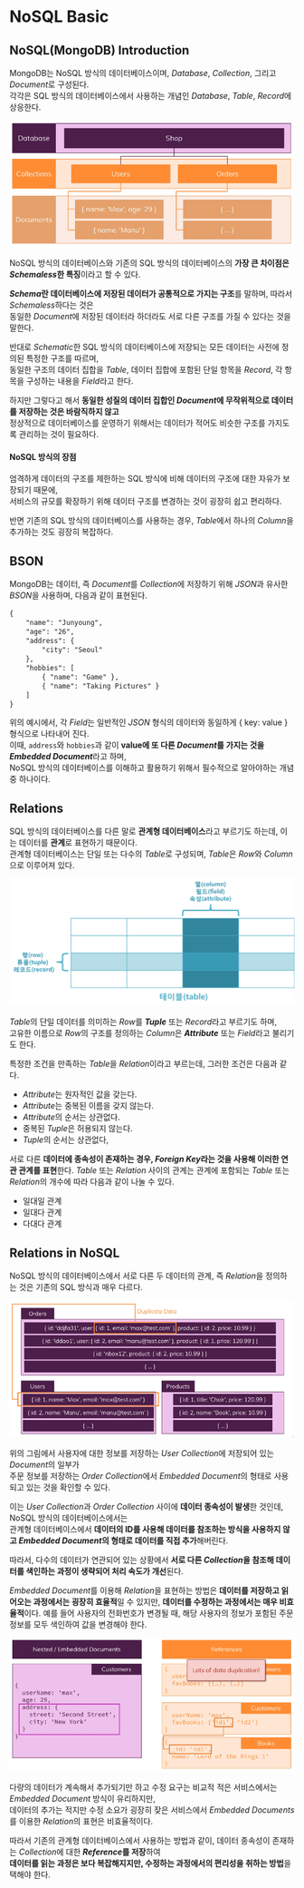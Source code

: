 # NoSQL Basic


## NoSQL(MongoDB) Introduction

MongoDB는 NoSQL 방식의 데이터베이스이며, *Database*, *Collection*, 그리고 *Document*로 구성된다.  
각각은 SQL 방식의 데이터베이스에서 사용하는 개념인 *Database*, *Table*, *Record*에 상응한다.  

![NoSQL Structure](./NoSQL.png)

NoSQL 방식의 데이터베이스와 기존의 SQL 방식의 데이터베이스의 **가장 큰 차이점은 *Schemaless*한 특징**이라고 할 수 있다.  

***Schema*란 데이터베이스에 저장된 데이터가 공통적으로 가지는 구조**를 말하며, 따라서 *Schemaless*하다는 것은  
동일한 *Document*에 저장된 데이터라 하더라도 서로 다른 구조를 가질 수 있다는 것을 말한다.

반대로 *Schematic*한 SQL 방식의 데이터베이스에 저장되는 모든 데이터는 사전에 정의된 특정한 구조를 따르며,  
동일한 구조의 데이터 집합을 *Table*, 데이터 집합에 포함된 단일 항목을 *Record*, 각 항목을 구성하는 내용을 *Field*라고 한다.

하지만 그렇다고 해서 **동일한 성질의 데이터 집합인 *Document*에 무작위적으로 데이터를 저장하는 것은 바람직하지 않고**  
정상적으로 데이터베이스를 운영하기 위해서는 데이터가 적어도 비슷한 구조를 가지도록 관리하는 것이 필요하다.


#### NoSQL 방식의 장점

엄격하게 데이터의 구조를 제한하는 SQL 방식에 비해 데이터의 구조에 대한 자유가 보장되기 때문에,  
서비스의 규모를 확장하기 위해 데이터 구조를 변경하는 것이 굉장히 쉽고 편리하다.

반면 기존의 SQL 방식의 데이터베이스를 사용하는 경우, *Table*에서 하나의 *Column*을 추가하는 것도 굉장히 복잡하다.


## BSON

MongoDB는 데이터, 즉 *Document*를 *Collection*에 저장하기 위해 *JSON*과 유사한 *BSON*을 사용하며, 다음과 같이 표현된다.  

```
{
    "name": "Junyoung",
    "age": "26",
    "address": {
        "city": "Seoul"
    },
    "hobbies": [
        { "name": "Game" },
        { "name": "Taking Pictures" }
    ]
}
```

위의 예시에서, 각 *Field*는 일반적인 *JSON* 형식의 데이터와 동일하게 { key: value } 형식으로 나타내어 진다.  
이때, `address`와 `hobbies`과 같이 **value에 또 다른 *Document*를 가지는 것을 *Embedded Document***라고 하며,  
NoSQL 방식의 데이터베이스를 이해하고 활용하기 위해서 필수적으로 알아야하는 개념 중 하나이다.


## Relations

SQL 방식의 데이터베이스를 다른 말로 **관계형 데이터베이스**라고 부르기도 하는데, 이는 데이터를 **관계**로 표현하기 때문이다.  
관계형 데이터베이스는 단일 또는 다수의 *Table*로 구성되며, *Table*은 *Row*와 *Column*으로 이루어져 있다.


![RDBMS](./SQLTable.png)


*Table*의 단일 데이터를 의미하는 *Row*를 ***Tuple*** 또는 *Record*라고 부르기도 하며,  
고유한 이름으로 *Row*의 구조를 정의하는 *Column*은 ***Attribute*** 또는 *Field*라고 불리기도 한다.

특정한 조건을 만족하는 *Table*을 *Relation*이라고 부르는데, 그러한 조건은 다음과 같다.

- *Attribute*는 원자적인 값을 갖는다.
- *Attribute*는 중복된 이름을 갖지 않는다.
- *Attribute*의 순서는 상관없다.
- 중복된 *Tuple*은 허용되지 않는다.
- *Tuple*의 순서는 상관없다,

서로 다른 **데이터에 종속성이 존재하는 경우, *Foreign Key*라는 것을 사용해 이러한 연관 관계를 표현**한다.
*Table* 또는 *Relation* 사이의 관계는 관계에 포함되는 *Table* 또는 *Relation*의 개수에 따라 다음과 같이 나눌 수 있다.

- 일대일 관계
- 일대다 관계
- 다대다 관계


## Relations in NoSQL

NoSQL 방식의 데이터베이스에서 서로 다른 두 데이터의 관계, 즉 *Relation*을 정의하는 것은 기존의 SQL 방식과 매우 다르다.  

![NoSQL Relation](./NoSQLRelation.png)


위의 그림에서 사용자에 대한 정보를 저장하는 *User Collection*에 저장되어 있는 *Document*의 일부가  
주문 정보를 저장하는 *Order Collection*에서 *Embedded Document*의 형태로 사용되고 있는 것을 확인할 수 있다.

이는 *User Collection*과 *Order Collection* 사이에 **데이터 종속성이 발생**한 것인데, NoSQL 방식의 데이터베이스에서는  
관계형 데이터베이스에서 **데이터의 ID를 사용해 데이터를 참조하는 방식을 사용하지 않고 *Embedded Document*의 형태로 데이터를 직접 추가**해버린다.

따라서, 다수의 데이터가 연관되어 있는 상황에서 **서로 다른 *Collection*을 참조해 데이터를 색인하는 과정이 생략되어 처리 속도가 개선**된다.

*Embedded Document*를 이용해 *Relation*을 표현하는 방법은 **데이터를 저장하고 읽어오는 과정에서는 굉장히 효율적**일 수 있지만, 
**데이터를 수정하는 과정에서는 매우 비효율적**이다. 예를 들어 사용자의 전화번호가 변경될 때, 해당 사용자의 정보가 포함된 주문 정보를 모두 색인하여 값을 변경해야 한다.

![NoSQL Relation Comparison](./Comparison.png)

다량의 데이터가 계속해서 추가되기만 하고 수정 요구는 비교적 적은 서비스에서는 *Embedded Document* 방식이 유리하지만,  
데이터의 추가는 적지만 수정 소요가 굉장히 잦은 서비스에서 *Embedded Documents*를 이용한 *Relation*의 표현은 비효율적이다.

따라서 기존의 관계형 데이터베이스에서 사용하는 방법과 같이, 데이터 종속성이 존재하는 *Collection*에 대한 ***Reference*를 저장**하여  
**데이터를 읽는 과정은 보다 복잡해지지만, 수정하는 과정에서의 편리성을 취하는 방법**을 택해야 한다.






